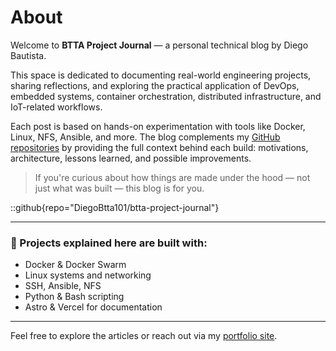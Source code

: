 # About

Welcome to **BTTA Project Journal** — a personal technical blog by Diego Bautista.

This space is dedicated to documenting real-world engineering projects, sharing reflections, and exploring the practical application of DevOps, embedded systems, container orchestration, distributed infrastructure, and IoT-related workflows.

Each post is based on hands-on experimentation with tools like Docker, Linux, NFS, Ansible, and more. The blog complements my [GitHub repositories](https://github.com/DiegoBtta101) by providing the full context behind each build: motivations, architecture, lessons learned, and possible improvements.

> If you're curious about how things are made under the hood — not just what was built — this blog is for you.

::github{repo="DiegoBtta101/btta-project-journal"}

---

### 🚀 Projects explained here are built with:
- Docker & Docker Swarm
- Linux systems and networking
- SSH, Ansible, NFS
- Python & Bash scripting
- Astro & Vercel for documentation

---

Feel free to explore the articles or reach out via my [portfolio site](https://diegobtta101.github.io).
